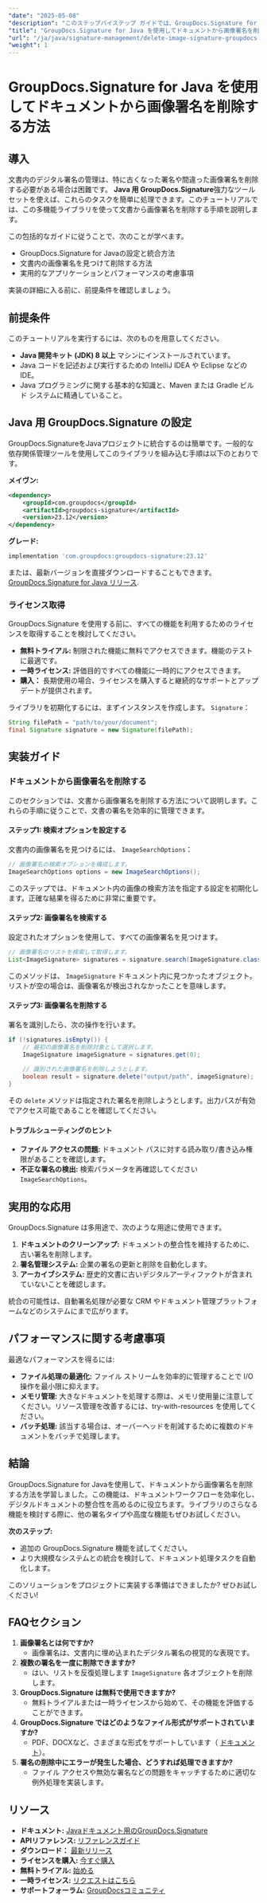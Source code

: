 ```yaml
---
"date": "2025-05-08"
"description": "このステップバイステップ ガイドでは、GroupDocs.Signature for Java を使用してドキュメントから画像署名を効率的に削除する方法を説明します。"
"title": "GroupDocs.Signature for Java を使用してドキュメントから画像署名を削除する方法"
"url": "/ja/java/signature-management/delete-image-signature-groupdocs-java/"
"weight": 1
---
```


# GroupDocs.Signature for Java を使用してドキュメントから画像署名を削除する方法

## 導入

文書内のデジタル署名の管理は、特に古くなった署名や間違った画像署名を削除する必要がある場合は困難です。 **Java 用 GroupDocs.Signature**強力なツールセットを使えば、これらのタスクを簡単に処理できます。このチュートリアルでは、この多機能ライブラリを使って文書から画像署名を削除する手順を説明します。

この包括的なガイドに従うことで、次のことが学べます。
- GroupDocs.Signature for Javaの設定と統合方法
- 文書内の画像署名を見つけて削除する方法
- 実用的なアプリケーションとパフォーマンスの考慮事項

実装の詳細に入る前に、前提条件を確認しましょう。

## 前提条件

このチュートリアルを実行するには、次のものを用意してください。
- **Java 開発キット (JDK) 8 以上** マシンにインストールされています。
- Java コードを記述および実行するための IntelliJ IDEA や Eclipse などの IDE。
- Java プログラミングに関する基本的な知識と、Maven または Gradle ビルド システムに精通していること。

## Java 用 GroupDocs.Signature の設定

GroupDocs.SignatureをJavaプロジェクトに統合するのは簡単です。一般的な依存関係管理ツールを使用してこのライブラリを組み込む手順は以下のとおりです。

**メイヴン:**
```xml
<dependency>
    <groupId>com.groupdocs</groupId>
    <artifactId>groupdocs-signature</artifactId>
    <version>23.12</version>
</dependency>
```

**グレード:**
```gradle
implementation 'com.groupdocs:groupdocs-signature:23.12'
```

または、最新バージョンを直接ダウンロードすることもできます。 [GroupDocs.Signature for Java リリース](https://releases。groupdocs.com/signature/java/).

### ライセンス取得

GroupDocs.Signature を使用する前に、すべての機能を利用するためのライセンスを取得することを検討してください。
- **無料トライアル:** 制限された機能に無料でアクセスできます。機能のテストに最適です。
- **一時ライセンス:** 評価目的ですべての機能に一時的にアクセスできます。
- **購入：** 長期使用の場合、ライセンスを購入すると継続的なサポートとアップデートが提供されます。

ライブラリを初期化するには、まずインスタンスを作成します。 `Signature`：
```java
String filePath = "path/to/your/document";
final Signature signature = new Signature(filePath);
```

## 実装ガイド

### ドキュメントから画像署名を削除する

このセクションでは、文書から画像署名を削除する方法について説明します。これらの手順に従うことで、文書の署名を効率的に管理できます。

#### ステップ1: 検索オプションを設定する

文書内の画像署名を見つけるには、 `ImageSearchOptions`：
```java
// 画像署名の検索オプションを構成します。
ImageSearchOptions options = new ImageSearchOptions();
```
このステップでは、ドキュメント内の画像の検索方法を指定する設定を初期化します。正確な結果を得るために非常に重要です。

#### ステップ2: 画像署名を検索する

設定されたオプションを使用して、すべての画像署名を見つけます。
```java
// 画像署名のリストを検索して取得します。
List<ImageSignature> signatures = signature.search(ImageSignature.class, options);
```
このメソッドは、 `ImageSignature` ドキュメント内に見つかったオブジェクト。リストが空の場合は、画像署名が検出されなかったことを意味します。

#### ステップ3: 画像署名を削除する

署名を識別したら、次の操作を行います。
```java
if (!signatures.isEmpty()) {
    // 最初の画像署名を削除対象として選択します。
    ImageSignature imageSignature = signatures.get(0);
    
    // 識別された画像署名を削除しようとします。
    boolean result = signature.delete("output/path", imageSignature);
}
```
その `delete` メソッドは指定された署名を削除しようとします。出力パスが有効でアクセス可能であることを確認してください。

#### トラブルシューティングのヒント
- **ファイル アクセスの問題:** ドキュメント パスに対する読み取り/書き込み権限があることを確認します。
- **不正な署名の検出:** 検索パラメータを再確認してください `ImageSearchOptions`。

## 実用的な応用

GroupDocs.Signature は多用途で、次のような用途に使用できます。
1. **ドキュメントのクリーンアップ:** ドキュメントの整合性を維持するために、古い署名を削除します。
2. **署名管理システム:** 企業の署名の更新と削除を自動化します。
3. **アーカイブシステム:** 歴史的文書に古いデジタルアーティファクトが含まれていないことを確認します。

統合の可能性は、自動署名処理が必要な CRM やドキュメント管理プラットフォームなどのシステムにまで広がります。

## パフォーマンスに関する考慮事項

最適なパフォーマンスを得るには:
- **ファイル処理の最適化:** ファイル ストリームを効率的に管理することで I/O 操作を最小限に抑えます。
- **メモリ管理:** 大きなドキュメントを処理する際は、メモリ使用量に注意してください。リソース管理を改善するには、try-with-resources を使用してください。
- **バッチ処理:** 該当する場合は、オーバーヘッドを削減するために複数のドキュメントをバッチで処理します。

## 結論

GroupDocs.Signature for Javaを使用して、ドキュメントから画像署名を削除する方法を学習しました。この機能は、ドキュメントワークフローを効率化し、デジタルドキュメントの整合性を高めるのに役立ちます。ライブラリのさらなる機能を検討する際に、他の署名タイプや高度な機能もぜひお試しください。

**次のステップ:**
- 追加の GroupDocs.Signature 機能を試してください。
- より大規模なシステムとの統合を検討して、ドキュメント処理タスクを自動化します。

このソリューションをプロジェクトに実装する準備はできましたか? ぜひお試しください!

## FAQセクション

1. **画像署名とは何ですか?**
   - 画像署名は、文書内に埋め込まれたデジタル署名の視覚的な表現です。
2. **複数の署名を一度に削除できますか?**
   - はい、リストを反復処理します `ImageSignature` 各オブジェクトを削除します。
3. **GroupDocs.Signature は無料で使用できますか?**
   - 無料トライアルまたは一時ライセンスから始めて、その機能を評価することができます。
4. **GroupDocs.Signature ではどのようなファイル形式がサポートされていますか?**
   - PDF、DOCXなど、さまざまな形式をサポートしています（ [ドキュメント](https://docs.groupdocs.com/signature/java/)）。
5. **署名の削除中にエラーが発生した場合、どうすれば処理できますか?**
   - ファイル アクセスや無効な署名などの問題をキャッチするために適切な例外処理を実装します。

## リソース
- **ドキュメント:** [Javaドキュメント用のGroupDocs.Signature](https://docs.groupdocs.com/signature/java/)
- **APIリファレンス:** [リファレンスガイド](https://reference.groupdocs.com/signature/java/)
- **ダウンロード：** [最新リリース](https://releases.groupdocs.com/signature/java/)
- **ライセンスを購入:** [今すぐ購入](https://purchase.groupdocs.com/buy)
- **無料トライアル:** [始める](https://releases.groupdocs.com/signature/java/)
- **一時ライセンス:** [リクエストはこちら](https://purchase.groupdocs.com/temporary-license/)
- **サポートフォーラム:** [GroupDocsコミュニティ](https://forum.groupdocs.com/c/signature/)